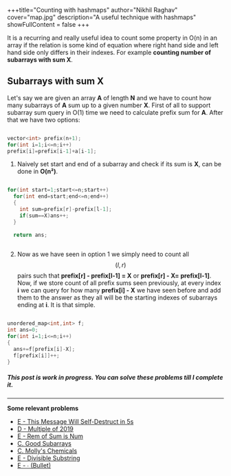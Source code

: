 +++title="Counting with hashmaps"
author="Nikhil Raghav"
cover="map.jpg"
description="A useful technique with hashmaps"
showFullContent = false
+++

It is a recurring and really useful idea to count some property in O(n) in an array if the relation is some kind of equation where right hand side and left hand side only differs in their indexes. For example __counting number of subarrays with sum X__.

## Subarrays with sum X

Let's say we are given an array __A__ of length __N__ and we have to count how many subarrays of __A__ sum up to a given number __X__. First of all to support subarray sum query in O(1) time we need to calculate prefix sum for __A__. After that we have two options:

```cpp

vector<int> prefix(n+1);
for(int i=1;i<=n;i++)
prefix[i]=prefix[i-1]+a[i-1];

```
1. Naively set start and end of a subarray and check if its sum is __X__, can be done in __O(n²)__.
```cpp

for(int start=1;start<=n;start++)
  for(int end=start;end<=n;end++)
  {
    int sum=prefix[r]-prefix[l-1];
    if(sum==X)ans++;
  }
  
  return ans;
  
```
2. Now as we have seen in option 1 we simply need to count all $$(l,r)$$ pairs such that __prefix[r] - prefix[l-1] = X__ or __prefix[r] - X= prefix[l-1]__. Now, if we store count of all prefix sums seen previously, at every index __i__ we can query for how many __prefix[i] - X__  we have seen before and add them to the answer as they all will be the starting indexes of subarrays ending at __i__. It is that simple.

```cpp

unordered_map<int,int> f;
int ans=0;
for(int i=1;i<=n;i++)
{
  ans+=f[prefix[i]-X];
  f[prefix[i]]++;
}

```







##### This post is work in progress. You can solve these problems till I complete it.
---
**Some relevant problems**
- [E - This Message Will Self-Destruct in 5s](https://atcoder.jp/contests/abc166/tasks/abc166_e)
- [D - Multiple of 2019](https://atcoder.jp/contests/abc164/tasks/abc164_d)
- [E - Rem of Sum is Num](https://atcoder.jp/contests/abc146/tasks/abc146_e)
- [C. Good Subarrays](https://codeforces.com/contest/1398/problem/C)
- [C. Molly's Chemicals](https://codeforces.com/problemset/problem/776/C)
- [E - Divisible Substring](https://atcoder.jp/contests/abc158/tasks/abc158_e)
- [E - ∙ (Bullet)](https://atcoder.jp/contests/abc168/tasks/abc168_e)
